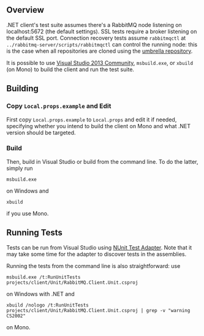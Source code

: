 ## Overview

.NET client's test suite assumes there's a RabbitMQ node listening on localhost:5672
(the default settings). SSL tests require a broker listening on the default
SSL port. Connection recovery tests assume `rabbitmqctl` at `../rabbitmq-server/scripts/rabbitmqctl`
can control the running node: this is the case when all repositories are cloned using
the [umbrella repository](https://github.com/rabbitmq/rabbitmq-public-umbrella).

It is possible to use [Visual Studio 2013 Community](http://www.visualstudio.com/en-us/news/vs2013-community-vs.aspx),
`msbuild.exe`, or `xbuild` (on Mono) to build the client and run the test suite.


## Building

### Copy `Local.props.example` and Edit

First copy `Local.props.example` to `Local.props` and edit it if needed, specifying whether
you intend to build the client on Mono and what .NET version should be targeted.

### Build

Then, build in Visual Studio or build from the command line. To do the latter,
simply run

    msbuild.exe

on Windows and

    xbuild

if you use Mono.


## Running Tests

Tests can be run from Visual Studio using [NUnit Test Adapter](https://visualstudiogallery.msdn.microsoft.com/6ab922d0-21c0-4f06-ab5f-4ecd1fe7175d).
Note that it may take some time for the adapter to discover tests in the assemblies.

Running the tests from the command line is also straightforward: use

    msbuild.exe /t:RunUnitTests projects/client/Unit/RabbitMQ.Client.Unit.csproj

on Windows with .NET and

    xbuild /nologo /t:RunUnitTests projects/client/Unit/RabbitMQ.Client.Unit.csproj | grep -v "warning CS2002"

on Mono.
